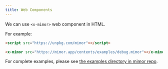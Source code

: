 ```yaml
---
title: Web Components
---
```


We can use `<x-mimor>` web component in HTML.

For example:

```html
<script src="https://unpkg.com/mimor"></script>

<x-mimor src="https://mimor.app/contents/examples/debug.mimor"></x-mimor>
```

For complete examples,
please see [the examples directory in mimor repo](https://github.com/mimor-official/mimor/tree/master/examples).
